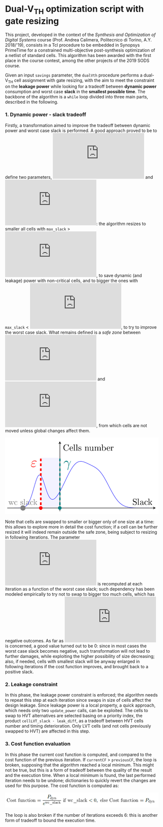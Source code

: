 # Dual-V<sub>TH</sub> optimization script with gate resizing
This project, developed in the context of the _Synthesis and Optimization of Digital Systems_ course (Prof. Andrea Calimera, Politecnico di Torino, A.Y. 2018/'19), consists in a Tcl procedure to be embedded in Synopsys PrimeTime for a constrained multi-objective post-synthesis optimization of a netlist of standard cells. This algorithm has been awarded with the first place in the course contest, among  the other projects of the 2019 SODS course.

Given an input `savings` parameter, the `dualVth` procedure performs a dual-V<sub>TH</sub> cell assignment with gate resizing, with the aim to meet the constraint on the **leakage power** while looking for a tradeoff between **dynamic power** consumption and worst case **slack** in the **smallest possible time**. The backbone of the algorithm is a `while` loop divided into three main parts, described in the following.

### 1. Dynamic power - slack tradeoff
Firstly, a transformation aimed to improve the tradeoff between dynamic power and worst case slack is performed. A good approach proved to be to define two parameters, ![varepsilon](http://www.sciweavers.org/tex2img.php?eq=%20%5Cvarepsilon%20&bc=White&fc=Black&im=png&fs=12&ff=arev&edit=0) and ![gamma](http://www.sciweavers.org/tex2img.php?eq=%5Cgamma%20&bc=White&fc=Black&im=png&fs=12&ff=arev&edit=0): the algorithm resizes to smaller all cells with `max_slack` > ![gamma](http://www.sciweavers.org/tex2img.php?eq=%5Cgamma%20&bc=White&fc=Black&im=png&fs=12&ff=arev&edit=0), to save dynamic (and leakage) power with non-critical cells, and to bigger the ones with `max_slack` < ![varepsilon](http://www.sciweavers.org/tex2img.php?eq=%20%5Cvarepsilon%20&bc=White&fc=Black&im=png&fs=12&ff=arev&edit=0), to try to improve the worst case slack.
What remains defined is a _safe zone_ between ![varepsilon](http://www.sciweavers.org/tex2img.php?eq=%20%5Cvarepsilon%20&bc=White&fc=Black&im=png&fs=12&ff=arev&edit=0) and ![gamma](http://www.sciweavers.org/tex2img.php?eq=%5Cgamma%20&bc=White&fc=Black&im=png&fs=12&ff=arev&edit=0), from which cells are not moved unless global changes affect them.

![slackdistr](docs/slackdistr.png)

Note that cells are swapped to smaller or bigger only of one size at a time: this allows to explore more in detail the cost function; if a cell can be further resized it will indeed remain outside the safe zone, being subject to resizing in following iterations.
The parameter ![varepsilon](http://www.sciweavers.org/tex2img.php?eq=%20%5Cvarepsilon%20&bc=White&fc=Black&im=png&fs=12&ff=arev&edit=0) is recomputed at each iteration as a function of the worst case slack; such dependency has been modeled empirically to try not to swap to bigger too much cells, which has negative outcomes.
As far as ![gamma](http://www.sciweavers.org/tex2img.php?eq=%5Cgamma%20&bc=White&fc=Black&im=png&fs=12&ff=arev&edit=0) is concerned, a good value turned out to be 0: since in most cases the worst case slack becomes negative, such transformation will not lead to further damages, while exploiting the higher possibility of size decreasing; also, if needed, cells with smallest slack will be anyway enlarged in following iterations if the cost function improves, and brought back to a positive slack.

### 2. Leakage constraint
In this phase, the leakage power constraint is enforced; the algorithm needs to repeat this step at each iteration since swaps in size of cells affect the design leakage. Since leakage power is a local property, a quick approach, which needs only two `update_power` calls, can be exploited.
The cells to swap to HVT alternatives are selected basing on a priority index, the product `cellLVT_slack · leak_diff`, as a tradeoff between HVT cells number and timing deterioration. Only LVT cells (and not cells previously swapped to HVT) are affected in this step.

### 3. Cost function evaluation
In this phase the current cost function is computed, and compared to the cost function of the previous iteration. If `currentCF` > `previousCF`, the loop is broken, supposing that the algorithm reached a local minimum. This might not be true, but this is a form of tradeoff between the quality of the result and the execution time. When a local minimum is found, the last performed iteration needs to be undone; dictionaries to quickly revert the changes are used for this purpose.
The cost function is computed as:

![costfun](docs/costfun.png)

The loop is also broken if the number of iterations exceeds 6: this is another form of tradeoff to bound the execution time.
	
